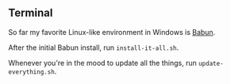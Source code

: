 ## Terminal
So far my favorite Linux-like environment in Windows is [Babun](https://babun.github.io/).

After the initial Babun install, run `install-it-all.sh`.

Whenever you're in the mood to update all the things, run `update-everything.sh`.
